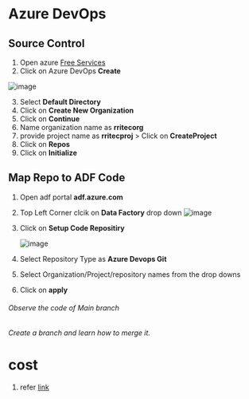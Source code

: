 # Azure DevOps

## Source Control

1. Open azure [Free Services](https://portal.azure.com/#view/Microsoft_Azure_Billing/FreeServicesBlade)
2. Click on Azure DevOps **Create**

![image](https://user-images.githubusercontent.com/20516321/230009150-7f2e6965-cce7-4eb5-9fa8-9c913ab396f2.png)

3. Select **Default Directory**
4. Click on **Create New Organization**
5. Click on **Continue**
6. Name organization name as **rritecorg**
7. provide project name as **rritecproj** > Click on **CreateProject**
8. Click on **Repos**
9. Click on **Initialize**

## Map Repo to ADF Code
1. Open adf portal **adf.azure.com**
2. Top Left Corner clcik on **Data Factory** drop down ![image](https://github.com/rritec/Cloud-Data-Engineering/assets/20516321/72807a17-ee92-4f3c-9a38-305fb1c3855f)
3. Click on **Setup Code Repositiry**

    ![image](https://github.com/rritec/Cloud-Data-Engineering/assets/20516321/1501234a-b567-4dc4-8448-f92a7d85cd74)

3. Select Repository Type as **Azure Devops Git**
4. Select Organization/Project/repository names from the drop downs
5. Click on **apply**

###### Observe the code of Main branch
###### Create a branch and learn how to merge it.
###### 

# cost

1. refer [link](https://sqlkover.com/how-you-can-save-up-to-80-on-azure-data-factory-pricing/#:~:text=Minimize%20the%20number%20of%20activities,a%20self%2Dhosted%20integration%20runtime.)
